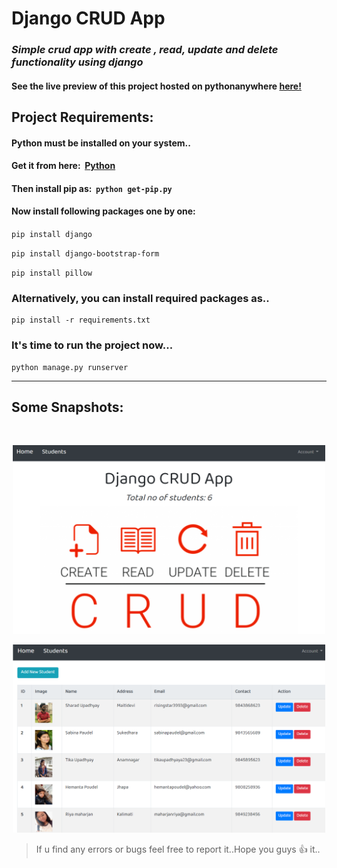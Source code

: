 # **Django CRUD App**

### *Simple crud app with create , read, update and delete functionality using django*

#### See the live preview of this project hosted on pythonanywhere [here!](https://sarad3993.pythonanywhere.com "sarad3993.pythonanywhere.com")

## **Project Requirements:** 

#### Python must be installed on your system..
#### Get it from here:&nbsp; **[Python](https://www.python.org/downloads/ "Python")**
#### Then install pip as:&nbsp; `python get-pip.py` 

#### Now install following packages one by one:

`pip install django`

`pip install django-bootstrap-form`

`pip install pillow`


### **Alternatively, you can install required packages as..**

```
pip install -r requirements.txt
```

### It's time to run the project now...

```
python manage.py runserver
```
***

## **Some Snapshots:**
<br> 

<p align="center">
<img src="screenshots/crud index page.png" width="500">

<p align="center">
<img src="screenshots/crud main.png" width="500">

<br>

> If u find any errors or bugs feel free to report it..Hope you guys 👍 it.. 
 
 
